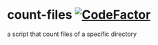 # count-files [![CodeFactor](https://www.codefactor.io/repository/github/tasakos-dev/count-files/badge)](https://www.codefactor.io/repository/github/tasakos-dev/count-files)
a script that count files of a specific directory
